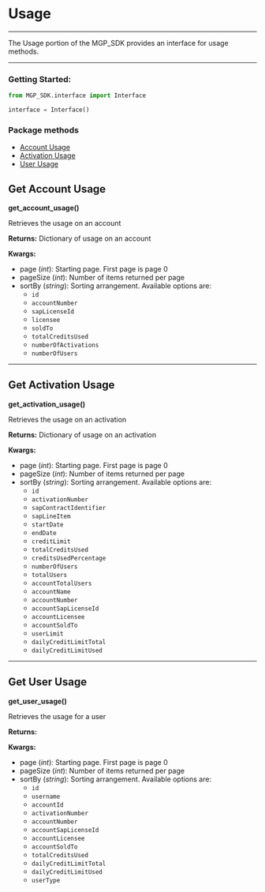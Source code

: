 # Usage
<hr>

The Usage portion of the MGP_SDK provides an interface for usage methods.

___

### Getting Started: 
```python
from MGP_SDK.interface import Interface

interface = Interface()
```

### Package methods
* [Account Usage](#get-account-usage)
* [Activation Usage](#get-activation-usage)
* [User Usage](#get-user-usage)

## Get Account Usage 
**get_account_usage()**

Retrieves the usage on an account

**Returns:** Dictionary of usage on an account

**Kwargs:**

* page (*int*): Starting page. First page is page 0
* pageSize (*int*): Number of items returned per page
* sortBy (*string*): Sorting arrangement. Available options are:
    * `id`
    * `accountNumber`
    * `sapLicenseId`
    * `licensee`
    * `soldTo`
    * `totalCreditsUsed`
    * `numberOfActivations`
    * `numberOfUsers`
---

## Get Activation Usage 
**get_activation_usage()**

Retrieves the usage on an activation

**Returns:** Dictionary of usage on an activation

**Kwargs:**

* page (*int*): Starting page. First page is page 0
* pageSize (*int*): Number of items returned per page
* sortBy (*string*): Sorting arrangement. Available options are:
    * `id`
    * `activationNumber`
    * `sapContractIdentifier`
    * `sapLineItem`
    * `startDate`
    * `endDate`
    * `creditLimit`
    * `totalCreditsUsed`
    * `creditsUsedPercentage`
    * `numberOfUsers`
    * `totalUsers`
    * `accountTotalUsers`
    * `accountName`
    * `accountNumber`
    * `accountSapLicenseId`
    * `accountLicensee`
    * `accountSoldTo`
    * `userLimit`
    * `dailyCreditLimitTotal`
    * `dailyCreditLimitUsed`

---

## Get User Usage 
**get_user_usage()**

Retrieves the usage for a user

**Returns:** 

**Kwargs:**

* page (*int*): Starting page. First page is page 0
* pageSize (*int*): Number of items returned per page
* sortBy (*string*): Sorting arrangement. Available options are:
    * `id`
    * `username`
    * `accountId`
    * `activationNumber`
    * `accountNumber`
    * `accountSapLicenseId`
    * `accountLicensee`
    * `accountSoldTo`
    * `totalCreditsUsed`
    * `dailyCreditLimitTotal`
    * `dailyCreditLimitUsed`
    * `userType`